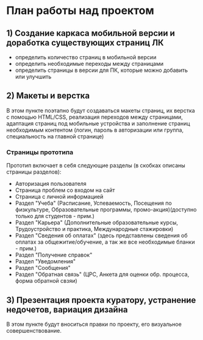 # План работы над проектом
## 1) Создание каркаса мобильной версии и доработка существующих страниц ЛК
- определить количество страниц в мобильной версии
- определить необходимые переходы между страницами
- определить страницы в версии для ПК, которые можно добавить или улучшить
## 2) Макеты и верстка
В этом пункте поэтапно будут создаваться макеты страниц, их верстка с помощью HTML/CSS, реализация переходов между страницами,
адаптация страниц под мобильные устройства и заполнение страниц необходимым контентом (логин, пароль в авторизации
или группа, специальность на главной странице)
### Страницы прототипа
Прототип включает в себя следующие разделы (в скобках описаны страницы разделов):
- Авторизация пользователя
- Страница проблем со входом на сайт
- Страница с личной информацией
- Раздел "Учеба" (Расписание, Успеваемость, Посещения по физкультуре, Образовательные программы, промо-акция)(доступно только для студентов - прим.)
- Раздел "Карьера" (Дополнительные образовательные курсы, Трудоустройство и практика, Международные стажировки)
- Раздел "Сведения об оплатах" (здесь представлены сведения об оплатах за общежитие/обучение, а так же все необходимые бланки - прим.)
- Раздел "Получение справок"
- Раздел "Уведомления"
- Раздел "Сообщения"
- Раздел "Обратная связь" (ЦРС, Анкета для оценки обр. процесса, форма обратной свзяи)
## 3) Презентация проекта куратору, устранение недочетов, вариация дизайна
В этом пункте будут вноситься правки по проекту, его визуальное совершенствование.
